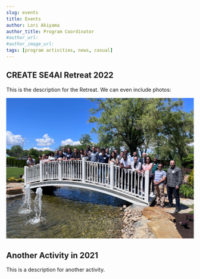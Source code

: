 ```yaml
---
slug: events
title: Events
author: Lori Akiyama
author_title: Program Coordinator 
#author_url: 
#author_image_url: 
tags: [program activities, news, casual]
---
```


## CREATE SE4AI Retreat 2022

This is the description for the Retreat. We can even include photos:

![Retreat Group Photo](retreat-group.jpg)


## Another Activity in 2021

This is a description for another activity. 

